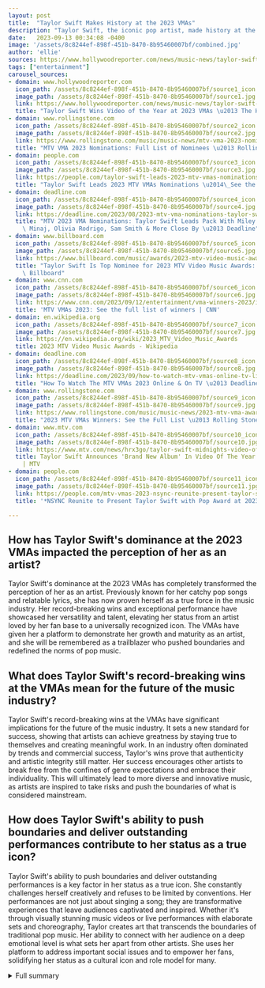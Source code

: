 ```yaml
---
layout: post
title:  "Taylor Swift Makes History at the 2023 VMAs"
description: "Taylor Swift, the iconic pop artist, made history at the 2023 MTV Video Music Awards with an outstanding performance and a record-breaking number of wins."
date:   2023-09-13 00:34:08 -0400
image: '/assets/8c8244ef-898f-451b-8470-8b95460007bf/combined.jpg'
author: 'ellie'
sources: https://www.hollywoodreporter.com/news/music-news/taylor-swift-video-of-year-2023-vmas-1235588836/ https://www.rollingstone.com/music/music-news/mtv-vma-2023-nominations-list-1234802544/ https://people.com/taylor-swift-leads-2023-mtv-vmas-nominations-see-full-list-7571351 https://deadline.com/2023/08/2023-mtv-vma-nominations-taylor-swift-miley-cyrus-nicki-minaj-olivia-rodrigo-sam-smith-1235456981/ https://www.billboard.com/music/awards/2023-mtv-video-music-awards-complete-nominations-list-taylor-swift-1235386794/ https://www.cnn.com/2023/09/12/entertainment/vma-winners-2023/index.html https://en.wikipedia.org/wiki/2023_MTV_Video_Music_Awards https://deadline.com/2023/09/how-to-watch-mtv-vmas-online-tv-live-stream-1235543922/ https://www.rollingstone.com/music/music-news/2023-mtv-vma-awards-winners-1234823039/ https://www.mtv.com/news/hrx3go/taylor-swift-midnights-video-of-the-year-vma https://people.com/mtv-vmas-2023-nsync-reunite-present-taylor-swift-award-7693165
tags: ["entertainment"]
carousel_sources:
- domain: www.hollywoodreporter.com
  icon_path: /assets/8c8244ef-898f-451b-8470-8b95460007bf/source1_icon.jpg
  image_path: /assets/8c8244ef-898f-451b-8470-8b95460007bf/source1.jpg
  link: https://www.hollywoodreporter.com/news/music-news/taylor-swift-video-of-year-2023-vmas-1235588836/
  title: "Taylor Swift Wins Video of the Year at 2023 VMAs \u2013 The Hollywood Reporter"
- domain: www.rollingstone.com
  icon_path: /assets/8c8244ef-898f-451b-8470-8b95460007bf/source2_icon.jpg
  image_path: /assets/8c8244ef-898f-451b-8470-8b95460007bf/source2.jpg
  link: https://www.rollingstone.com/music/music-news/mtv-vma-2023-nominations-list-1234802544/
  title: "MTV VMA 2023 Nominations: Full List of Nominees \u2013 Rolling Stone"
- domain: people.com
  icon_path: /assets/8c8244ef-898f-451b-8470-8b95460007bf/source3_icon.jpg
  image_path: /assets/8c8244ef-898f-451b-8470-8b95460007bf/source3.jpg
  link: https://people.com/taylor-swift-leads-2023-mtv-vmas-nominations-see-full-list-7571351
  title: "Taylor Swift Leads 2023 MTV VMAs Nominations \u2014\_See the Full List"
- domain: deadline.com
  icon_path: /assets/8c8244ef-898f-451b-8470-8b95460007bf/source4_icon.jpg
  image_path: /assets/8c8244ef-898f-451b-8470-8b95460007bf/source4.jpg
  link: https://deadline.com/2023/08/2023-mtv-vma-nominations-taylor-swift-miley-cyrus-nicki-minaj-olivia-rodrigo-sam-smith-1235456981/
  title: "MTV 2023 VMA Nominations: Taylor Swift Leads Pack With Miley Cyrus, Nicki\
    \ Minaj, Olivia Rodrigo, Sam Smith & More Close By \u2013 Deadline"
- domain: www.billboard.com
  icon_path: /assets/8c8244ef-898f-451b-8470-8b95460007bf/source5_icon.jpg
  image_path: /assets/8c8244ef-898f-451b-8470-8b95460007bf/source5.jpg
  link: https://www.billboard.com/music/awards/2023-mtv-video-music-awards-complete-nominations-list-taylor-swift-1235386794/
  title: "Taylor Swift Is Top Nominee for 2023 MTV Video Music Awards: Full List \u2013\
    \ Billboard"
- domain: www.cnn.com
  icon_path: /assets/8c8244ef-898f-451b-8470-8b95460007bf/source6_icon.jpg
  image_path: /assets/8c8244ef-898f-451b-8470-8b95460007bf/source6.jpg
  link: https://www.cnn.com/2023/09/12/entertainment/vma-winners-2023/index.html
  title: 'MTV VMAs 2023: See the full list of winners | CNN'
- domain: en.wikipedia.org
  icon_path: /assets/8c8244ef-898f-451b-8470-8b95460007bf/source7_icon.jpg
  image_path: /assets/8c8244ef-898f-451b-8470-8b95460007bf/source7.jpg
  link: https://en.wikipedia.org/wiki/2023_MTV_Video_Music_Awards
  title: 2023 MTV Video Music Awards - Wikipedia
- domain: deadline.com
  icon_path: /assets/8c8244ef-898f-451b-8470-8b95460007bf/source8_icon.jpg
  image_path: /assets/8c8244ef-898f-451b-8470-8b95460007bf/source8.jpg
  link: https://deadline.com/2023/09/how-to-watch-mtv-vmas-online-tv-live-stream-1235543922/
  title: "How To Watch The MTV VMAs 2023 Online & On TV \u2013 Deadline"
- domain: www.rollingstone.com
  icon_path: /assets/8c8244ef-898f-451b-8470-8b95460007bf/source9_icon.jpg
  image_path: /assets/8c8244ef-898f-451b-8470-8b95460007bf/source9.jpg
  link: https://www.rollingstone.com/music/music-news/2023-mtv-vma-awards-winners-1234823039/
  title: "2023 MTV VMAs Winners: See the Full List \u2013 Rolling Stone"
- domain: www.mtv.com
  icon_path: /assets/8c8244ef-898f-451b-8470-8b95460007bf/source10_icon.jpg
  image_path: /assets/8c8244ef-898f-451b-8470-8b95460007bf/source10.jpg
  link: https://www.mtv.com/news/hrx3go/taylor-swift-midnights-video-of-the-year-vma
  title: Taylor Swift Announces 'Brand New Album' In Video Of The Year Speech | News
    | MTV
- domain: people.com
  icon_path: /assets/8c8244ef-898f-451b-8470-8b95460007bf/source11_icon.jpg
  image_path: /assets/8c8244ef-898f-451b-8470-8b95460007bf/source11.jpg
  link: https://people.com/mtv-vmas-2023-nsync-reunite-present-taylor-swift-award-7693165
  title: '*NSYNC Reunite to Present Taylor Swift with Pop Award at 2023 MTV VMAs'

---
```


## How has Taylor Swift's dominance at the 2023 VMAs impacted the perception of her as an artist?
Taylor Swift's dominance at the 2023 VMAs has completely transformed the perception of her as an artist. Previously known for her catchy pop songs and relatable lyrics, she has now proven herself as a true force in the music industry. Her record-breaking wins and exceptional performance have showcased her versatility and talent, elevating her status from an artist loved by her fan base to a universally recognized icon. The VMAs have given her a platform to demonstrate her growth and maturity as an artist, and she will be remembered as a trailblazer who pushed boundaries and redefined the norms of pop music.

## What does Taylor Swift's record-breaking wins at the VMAs mean for the future of the music industry?
Taylor Swift's record-breaking wins at the VMAs have significant implications for the future of the music industry. It sets a new standard for success, showing that artists can achieve greatness by staying true to themselves and creating meaningful work. In an industry often dominated by trends and commercial success, Taylor's wins prove that authenticity and artistic integrity still matter. Her success encourages other artists to break free from the confines of genre expectations and embrace their individuality. This will ultimately lead to more diverse and innovative music, as artists are inspired to take risks and push the boundaries of what is considered mainstream.

## How does Taylor Swift's ability to push boundaries and deliver outstanding performances contribute to her status as a true icon?
Taylor Swift's ability to push boundaries and deliver outstanding performances is a key factor in her status as a true icon. She constantly challenges herself creatively and refuses to be limited by conventions. Her performances are not just about singing a song; they are transformative experiences that leave audiences captivated and inspired. Whether it's through visually stunning music videos or live performances with elaborate sets and choreography, Taylor creates art that transcends the boundaries of traditional pop music. Her ability to connect with her audience on a deep emotional level is what sets her apart from other artists. She uses her platform to address important social issues and to empower her fans, solidifying her status as a cultural icon and role model for many.



<details>
  <summary>Full summary</summary>
<p>Taylor Swift, the iconic pop artist, made history at the 2023 MTV Video Music Awards with an outstanding performance and a record-breaking number of wins. The star-studded event, held at the Prudential Center in Newark, New Jersey, showcased the best of the music industry and celebrated the achievements of artists across various categories. Let's take a closer look at Taylor Swift's remarkable accomplishments and the highlights of this year's VMAs.</p>
<p>Taylor Swift's Achievements</p>
<p>Taylor Swift proved once again why she is considered one of the biggest names in music. With eight nominations, Taylor Swift led the pack and emerged as the top nominee of the night. Her incredible talent and hard work paid off as she took home a total of six Moon Person trophies, including the coveted Video of the Year.</p>
<p>Video of the Year Winner</p>
<p>Taylor Swift's music video for 'Anti-Hero' was the talk of the town, and it ultimately won her the prestigious Video of the Year award. This marked Taylor's third win in this category, solidifying her status as a true powerhouse in the music industry. The visually stunning and thought-provoking video captivated audiences and showcased Taylor's artistic vision.</p>
<p>Record-Breaking Wins</p>
<p>In addition to her Video of the Year triumph, Taylor Swift also extended her record as the most awarded artist in the Video of the Year category. With two consecutive wins, she became the first artist to achieve this feat. Taylor's exceptional talent and ability to connect with her audience have undoubtedly contributed to her continued success.</p>
<p>Unmatched Talent</p>
<p>Taylor Swift's dominance at the 2023 VMAs is a testament to her unmatched talent and dedication to her craft. Her creativity, authenticity, and ability to push boundaries have made her a force to be reckoned with in the music industry. As she continues to break records and deliver outstanding performances, Taylor Swift proves time and time again why she is a true icon.</p>
<p>Conclusion</p>
<p>The 2023 MTV Video Music Awards showcased the best and brightest in the music industry, but it was Taylor Swift who stole the show. Her remarkable achievements, including her video of the year win and record-breaking wins, solidify her status as one of the greatest artists of our time. Taylor Swift's impact on the music industry is undeniable, and her success at this year's VMAs is a testament to her incredible talent and hard work.</p>
</details>
